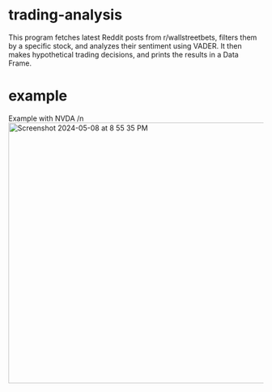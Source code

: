 # trading-analysis
This program fetches latest Reddit posts from r/wallstreetbets, filters them by a specific stock, and analyzes their sentiment using VADER. It then makes hypothetical trading decisions, and prints the results in a Data Frame.

# example
Example with NVDA
/n <img width="515" alt="Screenshot 2024-05-08 at 8 55 35 PM" src="https://github.com/purvajpatel/trading-analysis/assets/62811831/96b78eaa-b03a-4c60-8e3c-1dcfa6277212">
